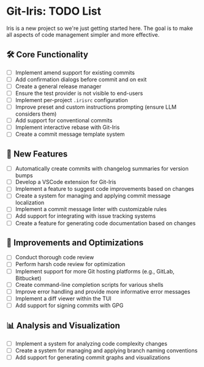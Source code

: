 # Git-Iris: TODO List

Iris is a new project so we're just getting started here. The goal is to make
all aspects of code management simpler and more effective. 

## 🛠️ Core Functionality

- [ ] Implement amend support for existing commits
- [ ] Add confirmation dialogs before commit and on exit
- [ ] Create a general release manager
- [ ] Ensure the test provider is not visible to end-users
- [ ] Implement per-project `.irisrc` configuration
- [ ] Improve preset and custom instructions prompting (ensure LLM considers them)
- [ ] Add support for conventional commits
- [ ] Implement interactive rebase with Git-Iris
- [ ] Create a commit message template system

## 🚀 New Features

- [ ] Automatically create commits with changelog summaries for version bumps
- [ ] Develop a VSCode extension for Git-Iris
- [ ] Implement a feature to suggest code improvements based on changes
- [ ] Create a system for managing and applying commit message localization
- [ ] Implement a commit message linter with customizable rules
- [ ] Add support for integrating with issue tracking systems
- [ ] Create a feature for generating code documentation based on changes

## 🔧 Improvements and Optimizations

- [ ] Conduct thorough code review
- [ ] Perform harsh code review for optimization
- [ ] Implement support for more Git hosting platforms (e.g., GitLab, Bitbucket)
- [ ] Create command-line completion scripts for various shells
- [ ] Improve error handling and provide more informative error messages
- [ ] Implement a diff viewer within the TUI
- [ ] Add support for signing commits with GPG

## 📊 Analysis and Visualization

- [ ] Implement a system for analyzing code complexity changes
- [ ] Create a system for managing and applying branch naming conventions
- [ ] Add support for generating commit graphs and visualizations
